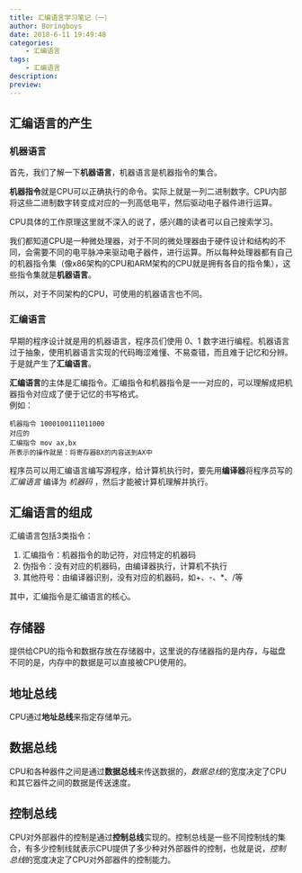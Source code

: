 ```yaml
---
title: 汇编语言学习笔记（一）
author: Boringboys
date: 2018-6-11 19:49:48
categories:
	- 汇编语言
tags:
	- 汇编语言
description:
preview:
---
```


## 汇编语言的产生
<!--more-->

### 机器语言

首先，我们了解一下**机器语言**，机器语言是机器指令的集合。  

**机器指令**就是CPU可以正确执行的命令。实际上就是一列二进制数字。CPU内部将这些二进制数字转变成对应的一列高低电平，然后驱动电子器件进行运算。  

CPU具体的工作原理这里就不深入的说了，感兴趣的读者可以自己搜索学习。  
  
我们都知道CPU是一种微处理器，对于不同的微处理器由于硬件设计和结构的不同，会需要不同的电平脉冲来驱动电子器件，进行运算。所以每种处理器都有自己的机器指令集（像x86架构的CPU和ARM架构的CPU就是拥有各自的指令集），这些指令集就是**机器语言**。  

所以，对于不同架构的CPU，可使用的机器语言也不同。

### 汇编语言

早期的程序设计就是用的机器语言，程序员们使用 0、1 数字进行编程。机器语言过于抽象，使用机器语言实现的代码晦涩难懂、不易查错，而且难于记忆和分辨。于是就产生了**汇编语言**。  

**汇编语言**的主体是汇编指令。汇编指令和机器指令是一一对应的，可以理解成把机器指令对应成了便于记忆的书写格式。  
例如：
```
机器指令 1000100111011000  
对应的  
汇编指令 mov ax,bx  
所表示的操作就是：将寄存器BX的内容送到AX中 
```

程序员可以用汇编语言编写源程序，给计算机执行时，要先用**编译器**将程序员写的 *汇编语言* 编译为 *机器码* ，然后才能被计算机理解并执行。

## 汇编语言的组成

汇编语言包括3类指令：  
1. 汇编指令：机器指令的助记符，对应特定的机器码  
1. 伪指令：没有对应的机器码，由编译器执行，计算机不执行  
1. 其他符号：由编译器识别，没有对应的机器码，如+、-、*、/等  

其中，汇编指令是汇编语言的核心。  

## 存储器

提供给CPU的指令和数据存放在存储器中，这里说的存储器指的是内存，与磁盘不同的是，内存中的数据是可以直接被CPU使用的。

## 地址总线

CPU通过**地址总线**来指定存储单元。  

## 数据总线

CPU和各种器件之间是通过**数据总线**来传送数据的，*数据总线*的宽度决定了CPU和其它器件之间的数据是传送速度。  

## 控制总线

CPU对外部器件的控制是通过**控制总线**实现的。控制总线是一些不同控制线的集合，有多少控制线就表示CPU提供了多少种对外部器件的控制，也就是说，*控制总线*的宽度决定了CPU对外部器件的控制能力。

